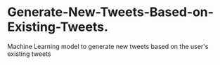 # Generate-New-Tweets-Based-on-Existing-Tweets.
Machine Learning model to generate new tweets based on the user's existing tweets
